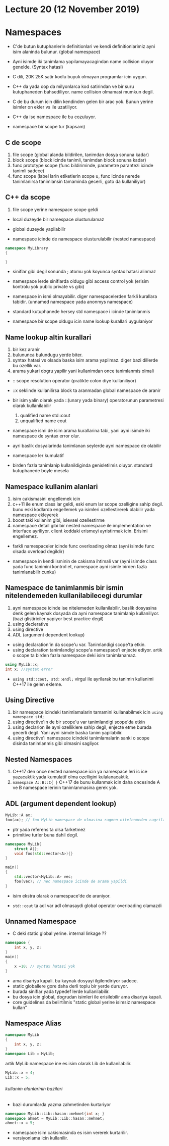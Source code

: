 # Lecture 20 (12 November 2019)

# Namespaces

- C'de butun kutuphanlerin definitionlari ve kendi definitionlarimiz ayni isim alaninda bulunur. (global namespace)
- Ayni isimde iki tanimlama yapilamayacagindan name collision oluyor genelde. (Syntax hatasi)

- C dili, 20K 25K satir kodlu buyuk olmayan programlar icin uygun.

- C++ da yada oop da milyonlarca kod satirindan ve bir suru kutuphaneden bahsediliyor. name collision olmamasi mumkun degil.

- C de bu durum icin dilin kendinden gelen bir arac yok. Bunun yerine isimler on ekler vs ile uzatiliyor.

- C++ da ise namespace ile bu cozuluyor.

- namespace bir scope tur (kapsam)

## C de scope
1. file scope (global alanda bildirilen, tanimdan dosya sonuna kadar)
1. block scope (block icinde tanimli, tanimdan block sonuna kadar)
1. func prototype scope (func bildiriminde, parametre parantezi icinde tanimli sadece)
1. func scope (label larin etiketlerin scope u, func icinde nerede tanimlanirsa tanimlansin tamaminda gecerli, goto da kullaniliyor)

## C++ da scope
1. file scope yerine namespace scope geldi

- local duzeyde bir namespace olusturulamaz

- global duzeyde yapilabilir

- namespace icinde de namespace olusturulabilir (nested namespace)


```cpp
namespace MyLibrary
{

}
```

- siniflar gibi degil sonunda ; atomu yok
koyunca syntax hatasi alinmaz

- namespace lerde siniflarda oldugu gibi access control yok (erisim kontrolu yok public private vs gibi)

- namespace in ismi olmayabilir. diger namespacelerden farkli kurallara tabidir. (unnamed namespace yada anonmys namespace)

- standard kutuphanede hersey std namespace i icinde tanimlanmis

- namespace bir scope oldugu icin name lookup kurallari uygulaniyor

## Name lookup altin kurallari 
1. bir kez aranir 
1. bulununca bulundugu yerde biter. 
1. syntax hatasi vs olsada baska isim arama yapilmaz. diger bazi dillerde bu ozellik var.
1. arama yukari dogru yapilir yani kullanimdan once tanimlanmis olmali

- :: scope resolution operator (pratikte colon diye kullaniliyor)

- ::x seklinde kullanilirsa block ta aranmadan global namespace de aranir

- bir isim yalin olarak yada ::(unary yada binary) operatorunun parametresi olarak kullanilabilir
    1. qualified name std::cout
    1. unqualified name cout

- namespace ismi de isim arama kurallarina tabi, yani ayni isimde iki namespace de syntax error olur. 

- ayri baslik dosyalarinda tanimlanan seylerde ayni namespace de olabilir
- namespace ler kumulatif
- birden fazla tanimlanip kullanildiginda genisletilmis oluyor. standard kutuphanede boyle mesela

## Namespace kullanim alanlari
1. isim cakismasini engellemek icin
1. c++11 ile enum class lar geldi, eski enum lar scope ozelligine sahip degil.
bunu eski kodlarda engellemek ya isimleri ozellestirerek olabilir yada namespace ekleyerek
1. boost taki kullanim gibi, islevsel ozellestirme
1. namespace detail gibi bir nested namespace ile implementation ve interface ayriliyor. client koddaki erismeyi ayristirmak icin. Erisimi engellemez.

- farkli namespaceler icinde func overloading olmaz (ayni isimde func olsada overload degildir)

- namespace in kendi isminin de cakisma ihtimali var (ayni isimde class yada func tanimini kontrol et, namespace ayni isimle birden fazla tanimlanabilir cunku)

## Namespace de tanimlanmis bir ismin nitelendemeden kullanilabilecegi durumlar
1. ayni namespace icinde ise nitelemeden kullanilabilir. baslik dosyasina denk gelen kaynak dosyada da ayni namespace tanimlanip kullaniliyor.(bazi glistiriciler yapiyor best practice degil)
1. using declerative
1. using directive
1. ADL (argument dependent lookup)

- using declaration'in da scope'u var. Tanimlandigi scope'ta etkin.
- using declaration tanimlandigi scope'a namespace'i enjecte ediyor.
artik o scope ta birden fazla namespace deki isim tanimlanamaz. 

```cpp
using MyLib::x; 
int x; //syntax error
```

- `using std::cout, std::endl;` virgul ile ayrilarak bu tanimin kullanimi C++17 ile gelen ekleme.

## Using Directive
1. bir namespace icindeki tanimlamalarin tamamini kullanabilmek icin
`using namespace std;`
1. using directive'in de bir scope'u var
tanimlandigi scope'da etkin
1. using declarion ile ayni ozelliklere sahip degil, enjecte etme burada gecerli degil. Yani ayni isimde baska tanim yapilabilir.
1. using directive'i namespace icindeki tanimlamalarin sanki o scope disinda tanimlanmis gibi olmasini sagliyor.

## Nested Namespaces
1. C++17 den once nested namespace icin ya namespace leri ic ice yazacaktik yada kumulatif olma ozelligini kulalanacaktik.
1. `namespace A::B::C{ }` C++17 de bunu kullanmak icin daha oncesinde A ve B namespace lerinin tanimlanmasina gerek yok.

## ADL (argument dependent lookup)
```cpp
MyLib::A ax;
foo(ax); // foo MyLib namespace de olmasina ragmen nitelenmeden cagrilabilir arguman dependent lookup
```
- ptr yada referens ta olsa farketmez
- primitive turler buna dahil degil.


```cpp
namespace MyLib{
	struct A{};
	void foo(std::vector<A>){}
}

main()
{
	std::vector<MyLib::A> vec;
	foo(vec); // nec namespace icinde de arama yapildi
}
```

- isim ekstra olarak o namespace'de de araniyor.

- `std::cout` ta adl var
adl olmasaydi global operator overloading olamazdi


## Unnamed Namespace
- C deki static global yerine.  internal linkage ??
```cpp
namespace {
	int x, y, z;
}
main()
{
	x =10; // syntax hatasi yok
}
```
- ama disariya kapali. bu kaynak dosyayi ilgilendiriyor sadece.
- static globallere gore daha derli toplu bir yerde duruyor.
- burada siniflar yada typedef lerde kullanilabilir.
- bu dosya icin global, dogrudan isimleri ile erisilebilir ama disariya kapali.
- core guidelines da belirtilmis "static global yerine isimsiz namespace kullan"

## Namespace Alias

```cpp
namespace MyLib
{ 
	int x, y, z;
}
namespace Lib = MyLib;
```

artik MyLib namespace ine es isim olarak Lib de kullanilabilir.

```cpp
MyLib::x = 4;
Lib::x = 5;
```

###### kullanim alanlarinin bazilari
- bazi durumlarda yazma zahmetinden kurtariyor

```cpp
namespace MyLib::Lib::hasan::mehmet{int x; }
namespace ahmet = MyLib::Lib::hasan::mehmet;
ahmet::x = 5;
```

- namespace isim cakismasinda es isim vererek kurtarilir.
- versiyonlama icin kullanilir.


